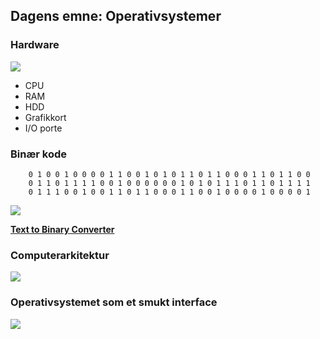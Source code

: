 ## Dagens emne: Operativsystemer

### Hardware
![](../img/RPI4-MODBP-1GB_DSL.png)

* CPU
* RAM
* HDD
* Grafikkort
* I/O porte






### Binær kode
````
	0 1 0 0 1 0 0 0 0 1 1 0 0 1 0 1 0 1 1 0 1 1 0 0 0 1 1 0 1 1 0 0 
	0 1 1 0 1 1 1 1 0 0 1 0 0 0 0 0 0 1 0 1 0 1 1 1 0 1 1 0 1 1 1 1 
	0 1 1 1 0 0 1 0 0 1 1 0 1 1 0 0 0 1 1 0 0 1 0 0 0 0 1 0 0 0 0 1
````

![](../img/binary_ascii.png)




[**Text to Binary Converter**](https://www.rapidtables.com/convert/number/ascii-to-binary.html)



### Computerarkitektur
![](../img/os_hardware_stack.png)

### Operativsystemet som et smukt interface
![](../img/os_as_inteface.png)

